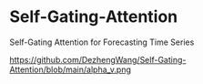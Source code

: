 # Self-Gating-Attention
Self-Gating Attention for Forecasting Time Series

<url>https://github.com/DezhengWang/Self-Gating-Attention/blob/main/alpha_v.png</url>

